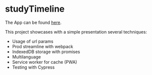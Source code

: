 # studyTimeline

The App can be found <a href= 'https://studytimeline-c92b5.web.app'>here</a>.

This project showcases with a simple presentation several techniques:

- Usage of url params
- Prod streamline with webpack
- IndexedDB storage with promises
- Multilanguage
- Service worker for cache (PWA)
- Testing with Cypress
